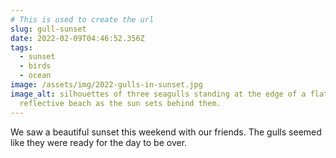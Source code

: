 ```yaml
---
# This is used to create the url
slug: gull-sunset
date: 2022-02-09T04:46:52.356Z
tags:
  - sunset
  - birds
  - ocean
image: /assets/img/2022-gulls-in-sunset.jpg
image_alt: silhouettes of three seagulls standing at the edge of a flat,
  reflective beach as the sun sets behind them.
---
```

We saw a beautiful sunset this weekend with our friends. The gulls seemed like they were ready for the day to be over.